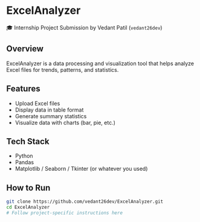 # ExcelAnalyzer

🎓 Internship Project Submission by Vedant Patil (`vedant26dev`)

## Overview

ExcelAnalyzer is a data processing and visualization tool that helps analyze Excel files for trends, patterns, and statistics.

## Features

- Upload Excel files
- Display data in table format
- Generate summary statistics
- Visualize data with charts (bar, pie, etc.)

## Tech Stack

- Python
- Pandas
- Matplotlib / Seaborn / Tkinter (or whatever you used)

## How to Run

```bash
git clone https://github.com/vedant26dev/ExcelAnalyzer.git
cd ExcelAnalyzer
# Follow project-specific instructions here
```

